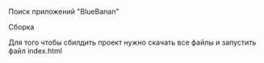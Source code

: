 Поиск приложений "BlueBanan"

Сборка

Для того чтобы сбилдить проект нужно скачать все файлы и запустить файл index.html
